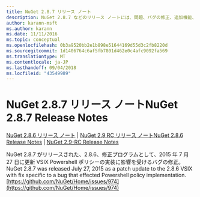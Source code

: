 ```yaml
---
title: NuGet 2.8.7 リリース ノート
description: NuGet 2.8.7 などのリリース ノートには、問題、バグの修正、追加機能、および Dcr が知られています。
author: karann-msft
ms.author: karann
ms.date: 11/11/2016
ms.topic: conceptual
ms.openlocfilehash: 0b3a9520bb2e1b898e51644169d55d3c2fb8220d
ms.sourcegitcommit: 1d1406764c6af5fb7801d462e0c4afc9092fa569
ms.translationtype: MT
ms.contentlocale: ja-JP
ms.lasthandoff: 09/04/2018
ms.locfileid: "43549989"
---
```

# <a name="nuget-287-release-notes"></a><span data-ttu-id="e5248-103">NuGet 2.8.7 リリース ノート</span><span class="sxs-lookup"><span data-stu-id="e5248-103">NuGet 2.8.7 Release Notes</span></span>

<span data-ttu-id="e5248-104">[NuGet 2.8.6 リリース ノート](../release-notes/nuget-2.8.6.md) | [NuGet 2.9 RC リリース ノート](../release-notes/nuget-2.9-RC.md)</span><span class="sxs-lookup"><span data-stu-id="e5248-104">[NuGet 2.8.6 Release Notes](../release-notes/nuget-2.8.6.md) | [NuGet 2.9-RC Release Notes](../release-notes/nuget-2.9-RC.md)</span></span>

<span data-ttu-id="e5248-105">NuGet 2.8.7 がリリースされた、2.8.6、修正プログラムとして、2015 年 7 月 27 日に更新 VSIX Powershell ポリシーの実装に影響を受けるバグの修正。</span><span class="sxs-lookup"><span data-stu-id="e5248-105">NuGet 2.8.7 was released July 27, 2015 as a patch update to the 2.8.6 VSIX with fix specific to a bug that effected Powershell policy implementation.</span></span>
[https://github.com/NuGet/Home/issues/974](https://github.com/NuGet/Home/issues/974)